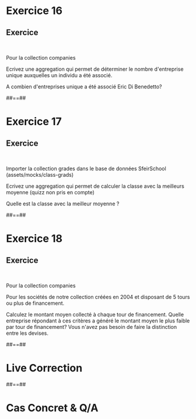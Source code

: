 <!-- .slide: class="exercice"-->
# Exercice 16
## Exercice
<br>

Pour la collection companies

Ecrivez une aggregation qui permet de déterminer le nombre d'entreprise unique auxquelles un individu a été associé.

A combien d'entreprises unique a été associé Eric Di Benedetto?

##==##

<!-- .slide: class="exercice" -->
# Exercice 17
## Exercice
<br>

Importer la collection grades dans le base de données SfeirSchool (assets/mocks/class-grads)

Ecrivez une aggregation qui permet de calculer la classe avec la meilleurs moyenne (quizz non pris en compte)

Quelle est la classe avec la meilleur moyenne ?

##==##

<!-- .slide: class="exercice" -->
# Exercice 18
## Exercice
<br>

Pour la collection companies

Pour les sociétés de notre collection créées en 2004 et disposant de 5 tours ou plus de financement.
 
Calculez le montant moyen collecté à chaque tour de financement. Quelle entreprise répondant à ces critères a généré le montant moyen le plus faible par tour de financement? Vous n'avez pas besoin de faire la distinction entre les devises.

##==##
<!-- .slide: class="transition-bg-grey-4 underline"-->
# Live Correction

##==##
<!-- .slide: class="transition-bg-grey-7 underline"-->
# Cas Concret & Q/A
